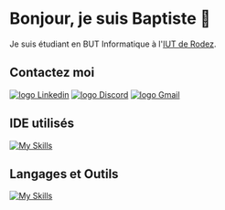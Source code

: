 # Bonjour, je suis Baptiste 👋

Je suis étudiant en BUT Informatique à l'[IUT de Rodez](https://iut-rodez.fr).

## Contactez moi
<p>
<a href="https://www.linkedin.com/in/baptiste-ladureau-9b96a3327/" target="blank"><img src="https://img.shields.io/badge/LinkedIn-0077B5?style=for-the-badge&logo=linkedin&logoColor=white" alt="logo Linkedin"/></a>
<a href="https://discord.gg/.osef" target="blank"><img src="https://img.shields.io/badge/Discord-7289DA?style=for-the-badge&logo=discord&logoColor=white" alt="logo Discord" /></a>
<a href="mailto:baptiste.ladureau@iut-rodez.fr" target="blank"><img src="https://img.shields.io/badge/Gmail-D14836?style=for-the-badge&logo=gmail&logoColor=white" alt="logo Gmail"/></a> 
</p>

## IDE utilisés

[![My Skills](https://skillicons.dev/icons?i=vscode,sublime,arduino)](https://skillicons.dev)

## Langages et Outils

[![My Skills](https://skillicons.dev/icons?i=java,github,html,css,bootstrap,js,php,mysql,grafana,linux,windows,figma)](https://skillicons.dev)
